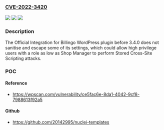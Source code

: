### [CVE-2022-3420](https://cve.mitre.org/cgi-bin/cvename.cgi?name=CVE-2022-3420)
![](https://img.shields.io/static/v1?label=Product&message=Official%20Integration%20for%20Billingo&color=blue)
![](https://img.shields.io/static/v1?label=Version&message=3.4.0%3C%203.4.0%20&color=brighgreen)
![](https://img.shields.io/static/v1?label=Vulnerability&message=CWE-79%20Cross-Site%20Scripting%20(XSS)&color=brighgreen)

### Description

The Official Integration for Billingo WordPress plugin before 3.4.0 does not sanitise and escape some of its settings, which could allow high privilege users with a role as low as Shop Manager to perform Stored Cross-Site Scripting attacks.

### POC

#### Reference
- https://wpscan.com/vulnerability/ce5fac6e-8da1-4042-9cf8-7988613f92a5

#### Github
- https://github.com/20142995/nuclei-templates

